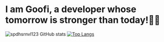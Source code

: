 # I am Goofi, a developer whose tomorrow is stronger than today!🙇🏻
![spdhsrnvl123 GitHub stats](https://github-readme-stats-sand-six-91.vercel.app/api?username=spdhsrnvl123&show_icons=true&count_private=true&theme=github_dark&hide=stars&hide_border=true)
[![Top Langs](https://github-readme-stats.vercel.app/api/top-langs/?username=spdhsrnvl123&theme=github_dark&layout=compact&hide_border=true)](https://github.com/spdhsrnvl123)
